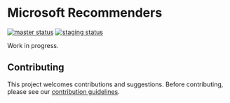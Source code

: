 # Microsoft Recommenders
[![master status](https://msdata.visualstudio.com/AlgorithmsAndDataScience/_apis/build/status/staging_nightly?branchName=master)](https://msdata.visualstudio.com/AlgorithmsAndDataScience/_build/latest?definitionId=4594) [![staging status](https://msdata.visualstudio.com/AlgorithmsAndDataScience/_apis/build/status/staging_nightly?branchName=staging)](https://msdata.visualstudio.com/AlgorithmsAndDataScience/_build/latest?definitionId=4594)

Work in progress.



## Contributing

This project welcomes contributions and suggestions. Before contributing, please see our [contribution guidelines](CONTRIBUTING.md).


